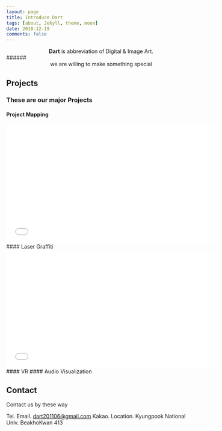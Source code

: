 ```yaml
---
layout: page
title: Introduce Dart
tags: [about, Jekyll, theme, moon]
date: 2018-12-19
comments: false
---
```

    
<center><b>Dart</b></a> is abbreviation of Digital & Image Art.</center>
######
<center> we are willing to make something special</center>

## Projects
### These are our major Projects 
#### Project Mapping
<iframe width="560" height="315" src="//www.youtube.com/watch?v=MU57XtHQu3c" frameborder="0"> </iframe>
#### Laser Graffiti
<iframe width="560" height="315" src="//www.youtube.com/watch?v=jLwrPJXooHs" frameborder="0"> </iframe>
#### VR
#### Audio Visualization

## Contact
Contact us by these way

 Tel. 
 Email. dart201106@gmail.com
 Kakao. 
 Location. Kyungpook National Univ. BeakhoKwan 413
